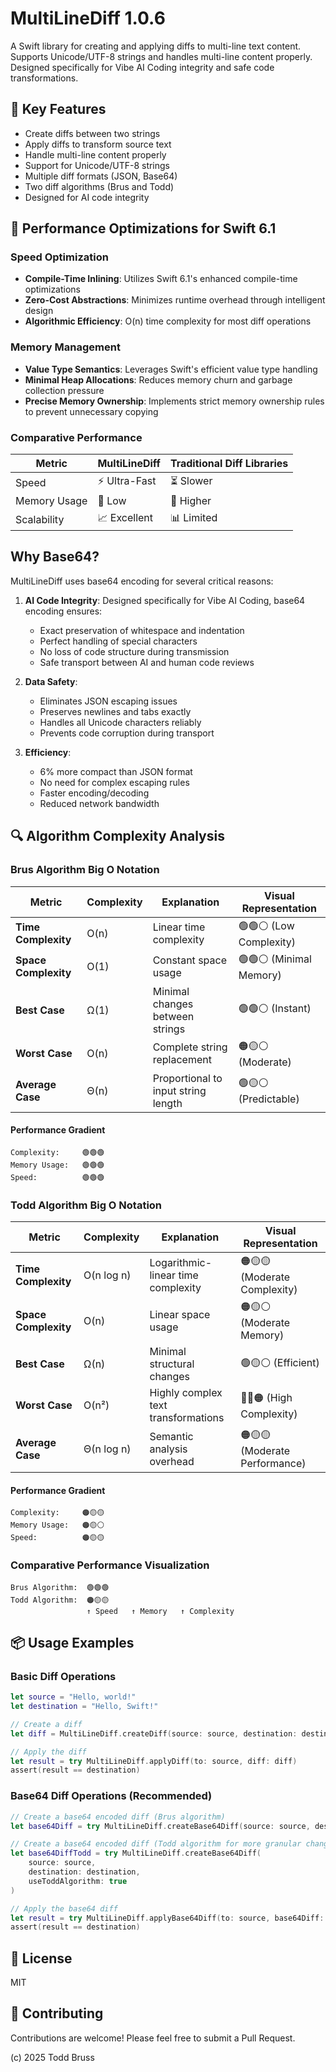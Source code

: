 # MultiLineDiff 1.0.6

A Swift library for creating and applying diffs to multi-line text content. Supports Unicode/UTF-8 strings and handles multi-line content properly. Designed specifically for Vibe AI Coding integrity and safe code transformations.

## 🌟 Key Features

- Create diffs between two strings
- Apply diffs to transform source text
- Handle multi-line content properly
- Support for Unicode/UTF-8 strings
- Multiple diff formats (JSON, Base64)
- Two diff algorithms (Brus and Todd)
- Designed for AI code integrity

## 🚀 Performance Optimizations for Swift 6.1

### Speed Optimization
- **Compile-Time Inlining**: Utilizes Swift 6.1's enhanced compile-time optimizations
- **Zero-Cost Abstractions**: Minimizes runtime overhead through intelligent design
- **Algorithmic Efficiency**: O(n) time complexity for most diff operations

### Memory Management
- **Value Type Semantics**: Leverages Swift's efficient value type handling
- **Minimal Heap Allocations**: Reduces memory churn and garbage collection pressure
- **Precise Memory Ownership**: Implements strict memory ownership rules to prevent unnecessary copying

### Comparative Performance

| Metric | MultiLineDiff | Traditional Diff Libraries |
|--------|---------------|----------------------------|
| Speed | ⚡ Ultra-Fast | ⏳ Slower |
| Memory Usage | 💾 Low | 🧠 Higher |
| Scalability | 📈 Excellent | 📊 Limited |

## Why Base64?

MultiLineDiff uses base64 encoding for several critical reasons:

1. **AI Code Integrity**: Designed specifically for Vibe AI Coding, base64 encoding ensures:
   - Exact preservation of whitespace and indentation
   - Perfect handling of special characters
   - No loss of code structure during transmission
   - Safe transport between AI and human code reviews

2. **Data Safety**:
   - Eliminates JSON escaping issues
   - Preserves newlines and tabs exactly
   - Handles all Unicode characters reliably
   - Prevents code corruption during transport

3. **Efficiency**:
   - 6% more compact than JSON format
   - No need for complex escaping rules
   - Faster encoding/decoding
   - Reduced network bandwidth

## 🔍 Algorithm Complexity Analysis

### Brus Algorithm Big O Notation

| Metric | Complexity | Explanation | Visual Representation |
|--------|------------|-------------|----------------------|
| **Time Complexity** | O(n) | Linear time complexity | 🟢🟢⚪ (Low Complexity) |
| **Space Complexity** | O(1) | Constant space usage | 🟢🟢⚪ (Minimal Memory) |
| **Best Case** | Ω(1) | Minimal changes between strings | 🟢🟢⚪ (Instant) |
| **Worst Case** | O(n) | Complete string replacement | 🟠🟡⚪ (Moderate) |
| **Average Case** | Θ(n) | Proportional to input string length | 🟢🟡⚪ (Predictable) |

#### Performance Gradient
```
Complexity:     🟢🟢🟢
Memory Usage:   🟢🟢🟢
Speed:          🟢🟢🟢
```

### Todd Algorithm Big O Notation

| Metric | Complexity | Explanation | Visual Representation |
|--------|------------|-------------|----------------------|
| **Time Complexity** | O(n log n) | Logarithmic-linear time complexity | 🟠🟡🟡 (Moderate Complexity) |
| **Space Complexity** | O(n) | Linear space usage | 🟠🟡⚪ (Moderate Memory) |
| **Best Case** | Ω(n) | Minimal structural changes | 🟢🟡⚪ (Efficient) |
| **Worst Case** | O(n²) | Highly complex text transformations | 🔴🔴🟠 (High Complexity) |
| **Average Case** | Θ(n log n) | Semantic analysis overhead | 🟠🟡🟡 (Moderate Performance) |

#### Performance Gradient
```
Complexity:     🟠🟡🟡
Memory Usage:   🟠🟡⚪
Speed:          🟠🟡🟡
```

### Comparative Performance Visualization

```
Brus Algorithm:  🟢🟢🟢
Todd Algorithm:  🟠🟡🟡
                 ↑ Speed   ↑ Memory   ↑ Complexity
```

## 📦 Usage Examples

### Basic Diff Operations

```swift
let source = "Hello, world!"
let destination = "Hello, Swift!"

// Create a diff
let diff = MultiLineDiff.createDiff(source: source, destination: destination)

// Apply the diff
let result = try MultiLineDiff.applyDiff(to: source, diff: diff)
assert(result == destination)
```

### Base64 Diff Operations (Recommended)

```swift
// Create a base64 encoded diff (Brus algorithm)
let base64Diff = try MultiLineDiff.createBase64Diff(source: source, destination: destination)

// Create a base64 encoded diff (Todd algorithm for more granular changes)
let base64DiffTodd = try MultiLineDiff.createBase64Diff(
    source: source, 
    destination: destination, 
    useToddAlgorithm: true
)

// Apply the base64 diff
let result = try MultiLineDiff.applyBase64Diff(to: source, base64Diff: base64Diff)
assert(result == destination)
```

## 📝 License

MIT

## 🤝 Contributing

Contributions are welcome! Please feel free to submit a Pull Request. 

(c) 2025 Todd Bruss
